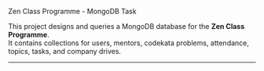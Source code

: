 Zen Class Programme - MongoDB Task

This project designs and queries a MongoDB database for the **Zen Class Programme**.  
It contains collections for users, mentors, codekata problems, attendance, topics, tasks, and company drives.

---
